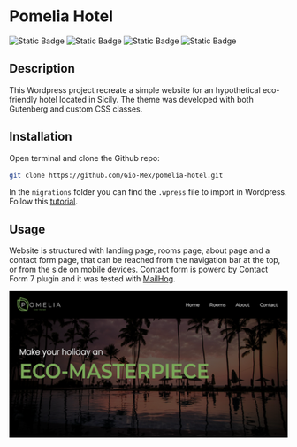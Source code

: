 # Pomelia Hotel

![Static Badge](https://img.shields.io/badge/Wordpress-black?style=for-the-badge&logo=Wordpress)
![Static Badge](https://img.shields.io/badge/PHP-black?style=for-the-badge&logo=PHP)
![Static Badge](https://img.shields.io/badge/CSS3-black?style=for-the-badge&logo=css3&logoColor=blue)
![Static Badge](https://img.shields.io/badge/JavaScript-black?style=for-the-badge&logo=JavaScript)

## Description

This Wordpress project recreate a simple website for an hypothetical eco-friendly hotel located in Sicily. The theme was developed with both Gutenberg and custom CSS classes.

## Installation

Open terminal and clone the Github repo:

```bash
git clone https://github.com/Gio-Mex/pomelia-hotel.git
```

In the `migrations` folder you can find the `.wpress` file to import in Wordpress. Follow this [tutorial](https://wordpress.org/plugins/all-in-one-wp-migration/).

## Usage

Website is structured with landing page, rooms page, about page and a contact form page, that can be reached from the navigation bar at the top, or from the side on mobile devices. Contact form is powerd by Contact Form 7 plugin and it was tested with [MailHog](https://kinsta.com/blog/mailhog/).

![home-thumbnail](/assets/img/home-thumbnail.png)